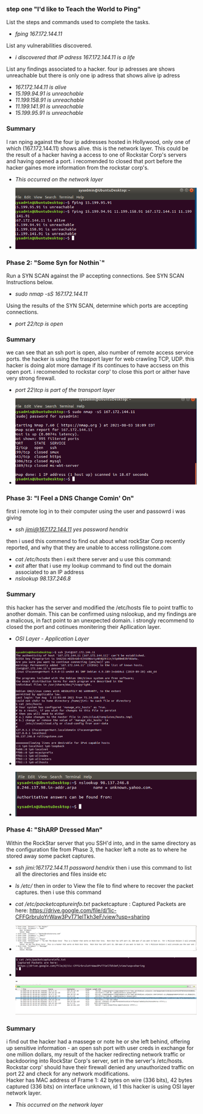 ### step one "I'd like to Teach the World to Ping"

List the steps and commands used to complete the tasks.
- *fping  167.172.144.11* 

List any vulnerabilities discovered.
- *i discovered that IP adress 167.172.144.11 is a life*

List any findings associated to a hacker.
four ip adresses are shows unreachable but there is only one ip adress that shows alive ip adress
- *167.172.144.11 is alive*
- *15.199.94.91 is unreachable*
- *11.199.158.91 is unreachable*
- *11.199.141.91 is unreachable*
- *15.199.95.91 is unreachable*
### Summary

I ran nping against the four ip addresses hosted in Hollywood, only one of which (167.172.144.11) shows alive. this is the network layer. This could be the result of a hacker having a access to one of Rockstar Corp's servers and having opened a port. i recomended to closed that port before the hacker gaines more information from the rockstar corp's.

- *This occurred on the network layer*

- *![using nping for th ip adresses](./Images/snap_1.PNG)*

### Phase 2:  "Some Syn for Nothin`"

Run a SYN SCAN against the IP accepting connections. See SYN SCAN Instructions below.
- *sudo nmap -sS 167.172.144.11*

Using the results of the SYN SCAN, determine which ports are accepting connections.

- *port 22/tcp is open*

### Summary

we can see that an ssh port is open, also number of remote access service ports. the hacker is using the trasport layer for web crawling TCP, UDP. this hacker is doing alot more damage if its continues to have accsess on this open port. i recomended to rockstar corp' to close this port or aither have very strong firewall.

- *port 22\tcp is part of the transport layer* 

- *![using nmap to see ports that open](./Images/snap_2.PNG)*

### Phase 3: "I Feel a DNS Change Comin' On"

first i remote log in to their computer using the user and passowrd i was giving

- *ssh jimi@167.172.144.11 yes password hendrix*

then i used this commend to find out about what rockStar Corp recently reported, and why that they are unable to access rollingstone.com 
- *cat /etc/hosts*
then i exit there server and u use this command:
- *exit*
after that i use my lookup command to find out the domain associated to an IP address
- *nslookup 98.137.246.8*
 
 ### Summary
 
 this hacker has the server and modified the /etc/hosts file to point traffic to another domain.  This can be confirmed using nslookup,  and my findings are a malicous, in fact point to an unexpected domain. i strongly recommend to closed the port and cotinues monitering their Apllication layer.

- *OSI Layer - Application Layer*

- *![ssh to jimi and etc/hosts](./Images/snap_4.PNG)*

- *![using command nslookup](./Images/snap_3.PNG)*

### Phase 4:  "ShARP Dressed Man"

Within the RockStar server that you SSH'd into, and in the same directory as the configuration file from Phase 3, the hacker left a note as to where he stored away some packet captures.
- *ssh jimi:167.172.144.11 password hendrix*
then i use this command to list all the directories and files inside etc
- *ls /etc/*
then in order to View the file to find where to recover the packet captures.
then i use this command 
- *cat /etc/packetcaptureinfo.txt*
packetcapture :
Captured Packets are here:
https://drive.google.com/file/d/1ic-CFFGrbruloYrWaw3PvT71elTkh3eF/view?usp=sharing

- *![hacker massege](./Images/snap_7.PNG)* 

- *![packetcapture](./Images/snap_5.PNG)*                                     - *![wireshark to reed the capturefile](./Images/snap_x.PNG)*

### Summary

i find out the hacker had a massege or note he or she left behind, offering up sensitive information - an open ssh port with user creds in exchange for one million dollars,
my result of the hacker redirecting network traffic or backdooring into RockStar Corp's server, set in the server's /etc/hosts. Rockstar corp' should have their firewall denied any unauthorized traffic on port 22 and check for any network modifications.  
Hacker has MAC address of Frame 1: 42 bytes on wire (336 bits), 42 bytes captured (336 bits) on interface unknown, id 1
this hacker is using OSI layer network layer. 

- *This occurred on the network layer*
